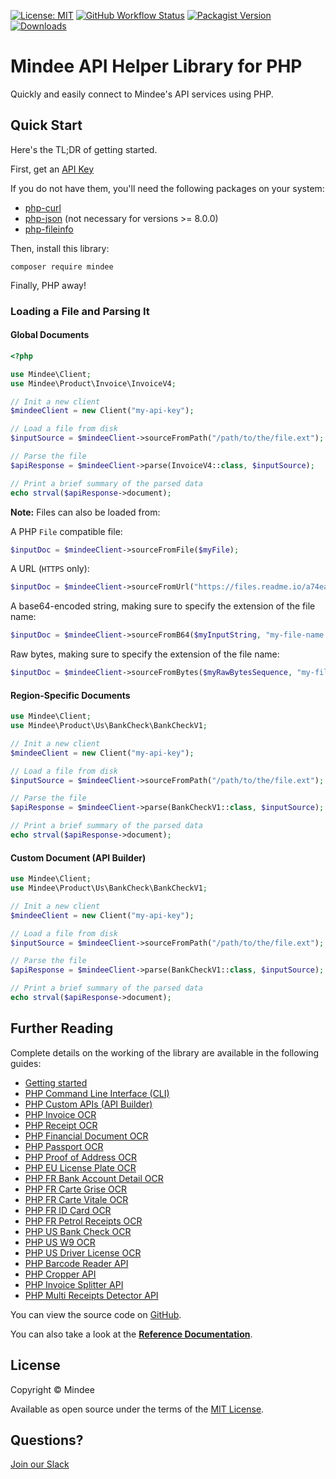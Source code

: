 [![License: MIT](https://img.shields.io/github/license/mindee/mindee-api-php)](https://opensource.org/licenses/MIT) [![GitHub Workflow Status](https://img.shields.io/github/actions/workflow/status/mindee/mindee-api-php/test.yml)](https://github.com/mindee/mindee-api-php) [![Packagist Version](https://img.shields.io/packagist/dependency-v/mindee/mindee)](https://packagist.org/packages/mindee/mindee) [![Downloads](https://img.shields.io/packagist/dm/mindee/mindee)](https://packagist.org/packages/mindee/mindee)

# Mindee API Helper Library for PHP
Quickly and easily connect to Mindee's API services using PHP.

## Quick Start
Here's the TL;DR of getting started.

First, get an [API Key](https://developers.mindee.com/docs/create-api-key)

If you do not have them, you'll need the following packages on your system:
* [php-curl](https://www.php.net/manual/en/curl.installation.php)
* [php-json](https://www.php.net/manual/en/json.installation.php) (not necessary for versions >= 8.0.0)
* [php-fileinfo](https://www.php.net/manual/en/fileinfo.installation.php)

Then, install this library:
```shell
composer require mindee
```

Finally, PHP away!

### Loading a File and Parsing It

#### Global Documents
```php
<?php

use Mindee\Client;
use Mindee\Product\Invoice\InvoiceV4;

// Init a new client
$mindeeClient = new Client("my-api-key");

// Load a file from disk
$inputSource = $mindeeClient->sourceFromPath("/path/to/the/file.ext");

// Parse the file
$apiResponse = $mindeeClient->parse(InvoiceV4::class, $inputSource);

// Print a brief summary of the parsed data
echo strval($apiResponse->document);
```

**Note:** Files can also be loaded from:

A PHP `File` compatible file:
```php
$inputDoc = $mindeeClient->sourceFromFile($myFile);
```

A URL (`HTTPS` only):
```php
$inputDoc = $mindeeClient->sourceFromUrl("https://files.readme.io/a74eaa5-c8e283b-sample_invoice.jpeg");
```

A base64-encoded string, making sure to specify the extension of the file name:
```php
$inputDoc = $mindeeClient->sourceFromB64($myInputString, "my-file-name.ext");
```

Raw bytes, making sure to specify the extension of the file name:
```php
$inputDoc = $mindeeClient->sourceFromBytes($myRawBytesSequence, "my-file-name.ext");
```

#### Region-Specific Documents
```php
use Mindee\Client;
use Mindee\Product\Us\BankCheck\BankCheckV1;

// Init a new client
$mindeeClient = new Client("my-api-key");

// Load a file from disk
$inputSource = $mindeeClient->sourceFromPath("/path/to/the/file.ext");

// Parse the file
$apiResponse = $mindeeClient->parse(BankCheckV1::class, $inputSource);

// Print a brief summary of the parsed data
echo strval($apiResponse->document);
```

#### Custom Document (API Builder)

```php
use Mindee\Client;
use Mindee\Product\Us\BankCheck\BankCheckV1;

// Init a new client
$mindeeClient = new Client("my-api-key");

// Load a file from disk
$inputSource = $mindeeClient->sourceFromPath("/path/to/the/file.ext");

// Parse the file
$apiResponse = $mindeeClient->parse(BankCheckV1::class, $inputSource);

// Print a brief summary of the parsed data
echo strval($apiResponse->document);
```

## Further Reading
Complete details on the working of the library are available in the following guides:

* [Getting started](https://developers.mindee.com/docs/php-getting-started)
* [PHP Command Line Interface (CLI)](https://developers.mindee.com/docs/php-cli)
* [PHP Custom APIs (API Builder)](https://developers.mindee.com/docs/php-api-builder)
* [PHP Invoice OCR](https://developers.mindee.com/docs/php-invoice-ocr)
* [PHP Receipt OCR](https://developers.mindee.com/docs/php-receipt-ocr)
* [PHP Financial Document OCR](https://developers.mindee.com/docs/php-financial-document-ocr)
* [PHP Passport OCR](https://developers.mindee.com/docs/php-passport-ocr)
* [PHP Proof of Address OCR](https://developers.mindee.com/docs/php-proof-of-address-ocr)
* [PHP EU License Plate OCR](https://developers.mindee.com/docs/php-eu-license-plate-ocr)
* [PHP FR Bank Account Detail OCR](https://developers.mindee.com/docs/php-fr-bank-account-details-ocr)
* [PHP FR Carte Grise OCR](https://developers.mindee.com/docs/php-fr-carte-grise-ocr)
* [PHP FR Carte Vitale OCR](https://developers.mindee.com/docs/php-fr-carte-vitale-ocr)
* [PHP FR ID Card OCR](https://developers.mindee.com/docs/php-fr-id-card-ocr)
* [PHP FR Petrol Receipts OCR](https://developers.mindee.com/docs/php-fr-petrol-receipts-ocr)
* [PHP US Bank Check OCR](https://developers.mindee.com/docs/php-us-bank-checks-ocr)
* [PHP US W9 OCR](https://developers.mindee.com/docs/php-us-w9-ocr)
* [PHP US Driver License OCR](https://developers.mindee.com/docs/php-us-driver-license-ocr)
* [PHP Barcode Reader API](https://developers.mindee.com/docs/php-barcode-reader-api)
* [PHP Cropper API](https://developers.mindee.com/docs/php-cropper-api)
* [PHP Invoice Splitter API](https://developers.mindee.com/docs/php-invoice-splitter-api)
* [PHP Multi Receipts Detector API](https://developers.mindee.com/docs/php-multi-receipts-detector-api)

You can view the source code on [GitHub](https://github.com/mindee/mindee-api-php).

You can also take a look at the
**[Reference Documentation](https://mindee.github.io/mindee-api-php/)**.

## License
Copyright © Mindee

Available as open source under the terms of the [MIT License](https://opensource.org/licenses/MIT).

## Questions?
[Join our Slack](https://join.slack.com/t/mindee-community/shared_invite/zt-1jv6nawjq-FDgFcF2T5CmMmRpl9LLptw)
